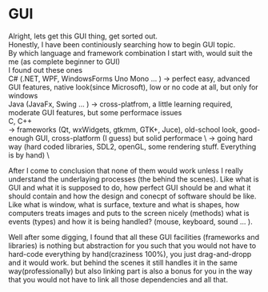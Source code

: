 # GUI

Alright, lets get this GUI thing, get sorted out.  \
Honestly, I have been continiously searching how to begin GUI topic. \
By which language and framework combination I start with, would suit the me (as complete beginner to GUI) \
I found out these ones \
  C# (.NET, WPF, WindowsForms Uno Mono ... ) -> perfect easy, advanced GUI features, native look(since Microsoft), low or no code at all,  but only for windows \
  Java (JavaFx, Swing ... ) -> cross-platfrom, a little learning required, moderate GUI features, but some performace issues \
  C, C++  \
      -> frameworks (Qt, wxWidgets, gtkmm, GTK+, Juce), old-school look, good-enough GUI, cross-platform (I guess) but solid performace \ 
      -> going hard way (hard coded libraries, SDL2, openGL, some rendering stuff. Everything is by hand) \
      
After I come to conclusion that none of them would work unless I really understand the underlaying processes (the behind the scenes). 
Like what is GUI and what it is supposed to do, how perfect GUI should be and what it should contain and how the design and conecpt of software should be like.
Like what is window, what is surface,  texture and what is shapes, how computers treats images and puts to the screen nicely (methods)
what is events (types) and how it is being handled? (mouse, keyboard, sound ... ). 

Well after some digging, I found that all these GUI facilities (frameworks and libraries) is nothing but abstraction for you such that you would not have to 
hard-code everything by hand(craziness 100%), you just drag-and-dropp and it would work. 
but behind the scenes it still handles it in the same way(professionally) but also linking part is also a bonus for you in the way that you would not have to link all those 
dependencies and all that.
